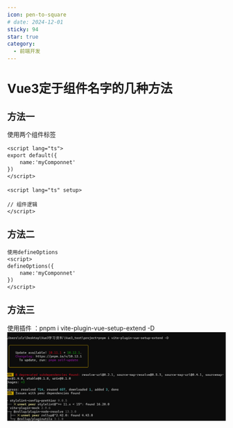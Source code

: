 ```yaml
---
icon: pen-to-square
# date: 2024-12-01
sticky: 94
star: true
category:
  - 前端开发
---
```


<!-- more -->
# Vue3定于组件名字的几种方法

## 方法一

使用两个组件标签

```
<script lang="ts">
export default({
    name:'myComponnet'
})
</script>

<script lang="ts" setup>

// 组件逻辑
</script>
```
## 方法二
```
使用defineOptions
<script>
defineOptions({
    name:'myComponnet'
})
</script>
```

## 方法三
使用插件 ：pnpm i vite-plugin-vue-setup-extend -D
![alt text](image/1.png)